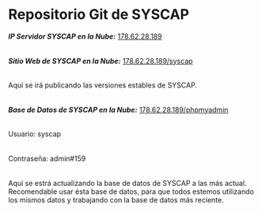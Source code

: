 # Repositorio Git de SYSCAP #

***IP Servidor SYSCAP en la Nube:*** [178.62.28.189](http://178.62.28.189/)
###### 
***Sitio Web de SYSCAP en la Nube:*** [178.62.28.189/syscap](http://178.62.28.189/syscap)
###### 
Aquí se irá publicando las versiones estables de SYSCAP.
###### 
***Base de Datos de SYSCAP en la Nube:*** [178.62.28.189/phpmyadmin](http://178.62.28.189/phpmyadmin)
###### 
Usuario: syscap
###### 
Contraseña: admin#159
###### 
Aquí se estrá actualizando la base de datos de SYSCAP a las más actual. Recomendable usar ésta base de datos, para que todos estemos utilizando los mismos datos y trabajando con la base de datos más reciente.